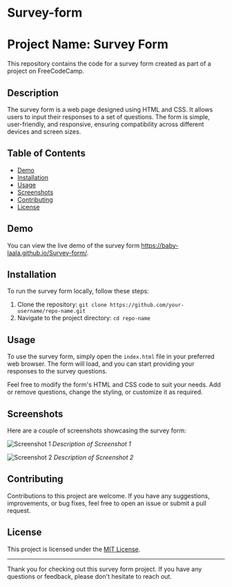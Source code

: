 # Survey-form
# Project Name: Survey Form

This repository contains the code for a survey form created as part of a project on FreeCodeCamp.

## Description

The survey form is a web page designed using HTML and CSS. It allows users to input their responses to a set of questions. The form is simple, user-friendly, and responsive, ensuring compatibility across different devices and screen sizes.

## Table of Contents

- [Demo](#demo)
- [Installation](#installation)
- [Usage](#usage)
- [Screenshots](#screenshots)
- [Contributing](#contributing)
- [License](#license)

## Demo

You can view the live demo of the survey form https://baby-laala.github.io/Survey-form/.

## Installation

To run the survey form locally, follow these steps:

1. Clone the repository: `git clone https://github.com/your-username/repo-name.git`
2. Navigate to the project directory: `cd repo-name`

## Usage

To use the survey form, simply open the `index.html` file in your preferred web browser. The form will load, and you can start providing your responses to the survey questions.

Feel free to modify the form's HTML and CSS code to suit your needs. Add or remove questions, change the styling, or customize it as required.

## Screenshots

Here are a couple of screenshots showcasing the survey form:

![Screenshot 1](/images/screenshot1.png)
*Description of Screenshot 1*

![Screenshot 2](/images/screenshot2.png)
*Description of Screenshot 2*

## Contributing

Contributions to this project are welcome. If you have any suggestions, improvements, or bug fixes, feel free to open an issue or submit a pull request.

## License

This project is licensed under the [MIT License](LICENSE).

---

Thank you for checking out this survey form project. If you have any questions or feedback, please don't hesitate to reach out.
